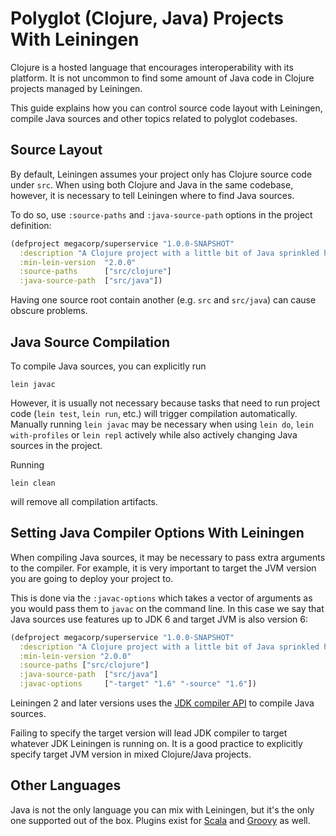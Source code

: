# Polyglot (Clojure, Java) Projects With Leiningen

Clojure is a hosted language that encourages interoperability with its
platform. It is not uncommon to find some amount of Java code in Clojure
projects managed by Leiningen.

This guide explains how you can control source code layout with Leiningen,
compile Java sources and other topics related to polyglot codebases.


## Source Layout

By default, Leiningen assumes your project only has Clojure source code under
`src`. When using both Clojure and Java in the same codebase, however, it is
necessary to tell Leiningen where to find Java sources.

To do so, use `:source-paths` and `:java-source-path` options in the project
definition:

```clojure
(defproject megacorp/superservice "1.0.0-SNAPSHOT"
  :description "A Clojure project with a little bit of Java sprinkled here and there"
  :min-lein-version  "2.0.0"
  :source-paths      ["src/clojure"]
  :java-source-path  ["src/java"])
```

Having one source root contain another (e.g. `src` and `src/java`) can
cause obscure problems.


## Java Source Compilation

To compile Java sources, you can explicitly run

    lein javac

However, it is usually not necessary because tasks that need to run
project code (`lein test`, `lein run`, etc.) will trigger compilation
automatically. Manually running `lein javac` may be necessary when
using `lein do`, `lein with-profiles` or `lein repl` actively while
also actively changing Java sources in the project.

Running

    lein clean

will remove all compilation artifacts.


## Setting Java Compiler Options With Leiningen

When compiling Java sources, it may be necessary to pass extra arguments to the
compiler. For example, it is very important to target the JVM version you are
going to deploy your project to.

This is done via the `:javac-options` which takes a vector of arguments as you
would pass them to `javac` on the command line. In this case we say that Java
sources use features up to JDK 6 and target JVM is also version 6:

```clojure
(defproject megacorp/superservice "1.0.0-SNAPSHOT"
  :description "A Clojure project with a little bit of Java sprinkled here and there"
  :min-lein-version "2.0.0"
  :source-paths ["src/clojure"]
  :java-source-path  ["src/java"]
  :javac-options     ["-target" "1.6" "-source" "1.6"])
```

Leiningen 2 and later versions uses the [JDK compiler API](http://docs.oracle.com/javase/7/docs/technotes/guides/javac/index.html) to compile Java sources.

Failing to specify the target version will lead JDK compiler to target whatever JDK
Leiningen is running on. It is a good practice to explicitly specify target JVM
version in mixed Clojure/Java projects.

## Other Languages

Java is not the only language you can mix with Leiningen, but it's the
only one supported out of the box. Plugins exist for
[Scala](https://github.com/technomancy/lein-scalac) and
[Groovy](https://github.com/kurtharriger/lein-groovyc) as well.
